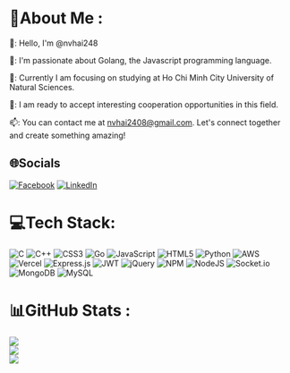 # 💫About Me :
👋: Hello, I'm @nvhai248

👀: I'm passionate about Golang, the Javascript programming language.

🌱: Currently I am focusing on studying at Ho Chi Minh City University of Natural Sciences.

💞️: I am ready to accept interesting cooperation opportunities in this field.

📫: You can contact me at nvhai2408@gmail.com. Let's connect together and create something amazing!

## 🌐Socials
[![Facebook](https://img.shields.io/badge/Facebook-%231877F2.svg?logo=Facebook&logoColor=white)](https://facebook.com/nvhai248) [![LinkedIn](https://img.shields.io/badge/LinkedIn-%230077B5.svg?logo=linkedin&logoColor=white)](https://linkedin.com/in/nvhai248) 

# 💻Tech Stack: 
![C](https://img.shields.io/badge/c-%2300599C.svg?style=for-the-badge&logo=c&logoColor=white) ![C++](https://img.shields.io/badge/c++-%2300599C.svg?style=for-the-badge&logo=c%2B%2B&logoColor=white) ![CSS3](https://img.shields.io/badge/css3-%231572B6.svg?style=for-the-badge&logo=css3&logoColor=white) ![Go](https://img.shields.io/badge/go-%2300ADD8.svg?style=for-the-badge&logo=go&logoColor=white) ![JavaScript](https://img.shields.io/badge/javascript-%23323330.svg?style=for-the-badge&logo=javascript&logoColor=%23F7DF1E) ![HTML5](https://img.shields.io/badge/html5-%23E34F26.svg?style=for-the-badge&logo=html5&logoColor=white) ![Python](https://img.shields.io/badge/python-3670A0?style=for-the-badge&logo=python&logoColor=ffdd54) ![AWS](https://img.shields.io/badge/AWS-%23FF9900.svg?style=for-the-badge&logo=amazon-aws&logoColor=white) ![Vercel](https://img.shields.io/badge/vercel-%23000000.svg?style=for-the-badge&logo=vercel&logoColor=white) ![Express.js](https://img.shields.io/badge/express.js-%23404d59.svg?style=for-the-badge&logo=express&logoColor=%2361DAFB) ![JWT](https://img.shields.io/badge/JWT-black?style=for-the-badge&logo=JSON%20web%20tokens) ![jQuery](https://img.shields.io/badge/jquery-%230769AD.svg?style=for-the-badge&logo=jquery&logoColor=white) ![NPM](https://img.shields.io/badge/NPM-%23000000.svg?style=for-the-badge&logo=npm&logoColor=white) ![NodeJS](https://img.shields.io/badge/node.js-6DA55F?style=for-the-badge&logo=node.js&logoColor=white) ![Socket.io](https://img.shields.io/badge/Socket.io-black?style=for-the-badge&logo=socket.io&badgeColor=010101) ![MongoDB](https://img.shields.io/badge/MongoDB-%234ea94b.svg?style=for-the-badge&logo=mongodb&logoColor=white) ![MySQL](https://img.shields.io/badge/mysql-%2300f.svg?style=for-the-badge&logo=mysql&logoColor=white)
# 📊GitHub Stats :
![](https://github-readme-stats.vercel.app/api?username=nvhai248&theme=dark&hide_border=false&include_all_commits=false&count_private=false)<br/>
![](https://github-readme-streak-stats.herokuapp.com/?user=nvhai248&theme=dark&hide_border=false)<br/>
![](https://github-readme-stats.vercel.app/api/top-langs/?username=nvhai248&theme=dark&hide_border=false&include_all_commits=false&count_private=false&layout=compact)
